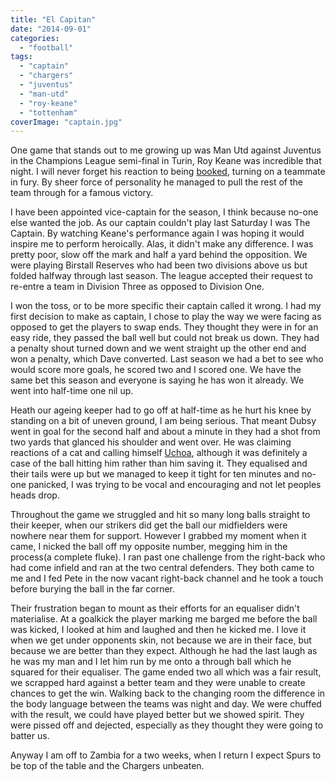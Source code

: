 ```yaml
---
title: "El Capitan"
date: "2014-09-01"
categories: 
  - "football"
tags: 
  - "captain"
  - "chargers"
  - "juventus"
  - "man-utd"
  - "roy-keane"
  - "tottenham"
coverImage: "captain.jpg"
---
```


One game that stands out to me growing up was Man Utd against Juventus in the Champions League semi-final in Turin, Roy Keane was incredible that night. I will never forget his reaction to being [booked](https://www.youtube.com/watch?feature=player_detailpage&v=t2RVQx8J2Sk#t=204), turning on a teammate in fury. By sheer force of personality he managed to pull the rest of the team through for a famous victory.

I have been appointed vice-captain for the season, I think because no-one else wanted the job. As our captain couldn't play last Saturday I was The Captain. By watching Keane's performance again I was hoping it would inspire me to perform heroically. Alas, it didn't make any difference. I was pretty poor, slow off the mark and half a yard behind the opposition. We were playing Birstall Reserves who had been two divisions above us but folded halfway through last season. The league accepted their request to re-entre a team in Division Three as opposed to Division One.

I won the toss, or to be more specific their captain called it wrong. I had my first decision to make as captain, I chose to play the way we were facing as opposed to get the players to swap ends. They thought they were in for an easy ride, they passed the ball well but could not break us down. They had a penalty shout turned down and we went straight up the other end and won a penalty, which Dave converted. Last season we had a bet to see who would score more goals, he scored two and I scored one. We have the same bet this season and everyone is saying he has won it already. We went into half-time one nil up.

Heath our ageing keeper had to go off at half-time as he hurt his knee by standing on a bit of uneven ground, I am being serious. That meant Dubsy went in goal for the second half and about a minute in they had a shot from two yards that glanced his shoulder and went over. He was claiming reactions of a cat and calling himself [Uchoa](https://www.youtube.com/watch?feature=player_detailpage&v=MAqRlSiHvQE#t=96), although it was definitely a case of the ball hitting him rather than him saving it. They equalised and their tails were up but we managed to keep it tight for ten minutes and no-one panicked, I was trying to be vocal and encouraging and not let peoples heads drop.

Throughout the game we struggled and hit so many long balls straight to their keeper, when our strikers did get the ball our midfielders were nowhere near them for support. However I grabbed my moment when it came, I nicked the ball off my opposite number, megging him in the process(a complete fluke). I ran past one challenge from the right-back who had come infield and ran at the two central defenders. They both came to me and I fed Pete in the now vacant right-back channel and he took a touch before burying the ball in the far corner.

Their frustration began to mount as their efforts for an equaliser didn't materialise. At a goalkick the player marking me barged me before the ball was kicked, I looked at him and laughed and then he kicked me. I love it when we get under opponents skin, not because we are in their face, but because we are better than they expect. Although he had the last laugh as he was my man and I let him run by me onto a through ball which he squared for their equaliser. The game ended two all which was a fair result, we scrapped hard against a better team and they were unable to create chances to get the win. Walking back to the changing room the difference in the body language between the teams was night and day. We were chuffed with the result, we could have played better but we showed spirit. They were pissed off and dejected, especially as they thought they were going to batter us.

Anyway I am off to Zambia for a two weeks, when I return I expect Spurs to be top of the table and the Chargers unbeaten.
